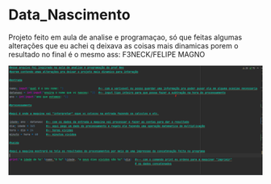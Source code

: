 # Data_Nascimento
 Projeto feito em aula de analise e programaçao, só que feitas algumas alterações que eu achei q deixava as coisas mais dinamicas porem o resultado no final é o mesmo
 ass: F3NECK/FELIPE MAGNO

<img src="python.png">
